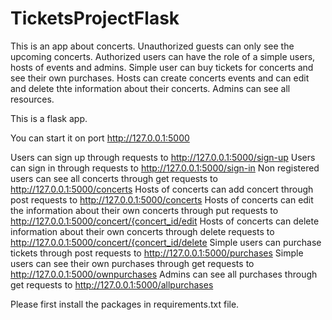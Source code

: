 # TicketsProjectFlask
This is an app about concerts. Unauthorized guests can only see the upcoming concerts. Authorized users can have the role of a simple users, hosts of events and admins. Simple user can buy tickets for concerts and see their own purchases. Hosts can create concerts events and can edit and delete thte information about their concerts. Admins can see all resources.

This is a flask app.

You can start it on port http://127.0.0.1:5000

Users can sign up through requests to http://127.0.0.1:5000/sign-up
Users can sign in through requests to http://127.0.0.1:5000/sign-in
Non registered users can see all concerts through get requests to http://127.0.0.1:5000/concerts
Hosts of concerts can add concert through post requests to http://127.0.0.1:5000/concerts
Hosts of concerts can edit the information about their own concerts through put requests to http://127.0.0.1:5000/concert/{concert_id/edit
Hosts of concerts can delete information about their own concerts through delete requests to http://127.0.0.1:5000/concert/{concert_id/delete
Simple users can purchase tickets through post requests to http://127.0.0.1:5000/purchases
Simple users can see their own purchases through get requests to http://127.0.0.1:5000/ownpurchases
Admins can see all purchases through get requests to http://127.0.0.1:5000/allpurchases


Please first install the packages in requirements.txt file.

